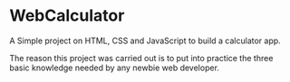 # WebCalculator
A Simple project on HTML, CSS and JavaScript to build a calculator app.


The reason this project was carried out is to put into practice the three basic
knowledge needed by any newbie web developer.
